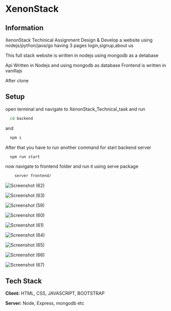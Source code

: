# XenonStack

## Information

XenonStack Techinical Assignment
Design & Develop a website using nodejs/python/java/go having 3 pages login,signup,about us

This full stack website is written in nodejs using mongodb as a detabase 

Api Written in Nodejs and using mongodb as database
Frontend is written in vanillajs

After clone

## Setup

open terminal and navigate to XenonStack_Technical_task and run

```bash
  cd backend
```
and 
```bash
  npm i 
```

After that you have to run another command for start backend server

```bash
  npm run start
```

now navigate to frontend folder and run it using serve package 

```bash
    server frontend/
```


![Screenshot (62)](https://user-images.githubusercontent.com/110676016/196777253-e47e53f0-aeaf-4b53-87fa-c5618e0e6c55.png)

![Screenshot (63)](https://user-images.githubusercontent.com/110676016/196777315-14987397-28d1-4b7c-8f01-17b71bda463d.png)

![Screenshot (59)](https://user-images.githubusercontent.com/110676016/196777358-f157d19d-52f1-4ada-a7cd-7f1db98b5ff5.png)


![Screenshot (60)](https://user-images.githubusercontent.com/110676016/196777376-e2d5c0a0-e2ad-4824-a1a2-585cd31e8442.png)


![Screenshot (61)](https://user-images.githubusercontent.com/110676016/196777409-3dd16664-75d5-4314-9f31-30346388b7ea.png)


![Screenshot (64)](https://user-images.githubusercontent.com/110676016/196777508-14e706fa-c9ae-4217-b113-21d2a76a0603.png)

![Screenshot (65)](https://user-images.githubusercontent.com/110676016/196777549-3a435d77-9365-4e03-a2ce-a73b326bde61.png)


![Screenshot (66)](https://user-images.githubusercontent.com/110676016/196777580-fa4fd575-3178-4b34-809e-9b0dac1811cc.png)



![Screenshot (67)](https://user-images.githubusercontent.com/110676016/196777609-e2afe50d-0c59-415e-ab77-38309ebb3cad.png)


## Tech Stack
**Client:** HTML, CSS, JAVASCRIPT, BOOTSTRAP

**Server:** Node, Express, mongodb etc

